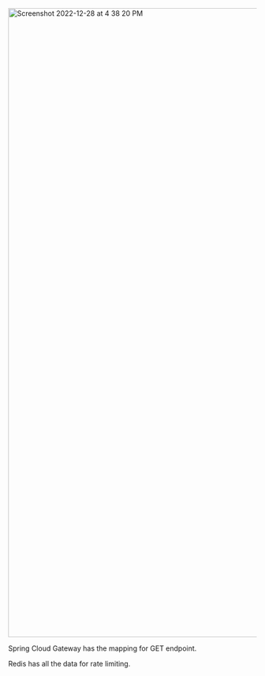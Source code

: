 <img width="1273" alt="Screenshot 2022-12-28 at 4 38 20 PM" src="https://user-images.githubusercontent.com/43849911/209802934-0342f8b7-bb55-406d-97e4-3fb323bf3010.png" />

Spring Cloud Gateway has the mapping for GET endpoint.

Redis has all the data for rate limiting.
